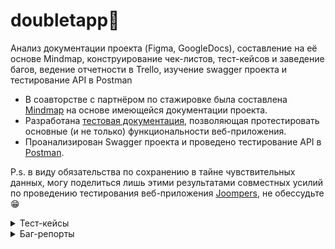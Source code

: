 # doubletapp🤘
Анализ документации проекта (Figma, GoogleDocs), составление на её основе Mindmap, конструирование чек-листов, тест-кейсов и заведение багов, ведение отчетности в Trello, изучение swagger проекта и тестирование API в Postman
<ul>
<li>  В соавторстве с партнёром по стажировке была составлена <a href="https://miro.com/app/board/uXjVN7DDAOk=/?share_link_id=757449914350">Mindmap</a> на основе имеющейся документации проекта. </li> 
<li>  Разработана <a href="https://docs.google.com/spreadsheets/d/1uY7qUu1XAoKXNG6wd3uW6qfrXwS26IECWxh-r2KhdS4/edit?usp=sharing">тестовая документация</a>, позволяющая протестировать основные (и не только) функциональности веб-приложения. </li> 
<li>  Проанализирован Swagger проекта и проведено тестирование API в <a href="https://www.postman.com/security-astronomer-72485128/workspace/joompers/collection/29368662-2102a070-e55d-4c2b-95c6-ae788fda7050?action=share&creator=29368662">Postman</a>.</li> 
</ul>

P.s. в виду обязательства по сохранению в тайне чувствительных данных, могу поделиться лишь этими результатами совместных усилий по проведению тестирования веб-приложения <a href="https://www.joompers.com/">Joompers</a>, не обессудьте😁 

<details>
<summary>Тест-кейсы</summary>

| ID | Заголовок | Предусловия  | Шаги | Ожидаемый результат |
|:--:|:---------:|:------------:|:----|:----:|
| 1  | Пример    | Пример       | 1. Первый шаг<br>2. Второй шаг<br>3. Третий шаг | Пример         |
| 2  | Пример    | Пример       | 1. Первый шаг<br>2. Второй шаг<br>3. Третий шаг | Пример          |
| ...| ...       | ...          | ...  | ...  |

</details>

<details>
<summary>Баг-репорты</summary>
#### Окружение Android 12 SKQ1.211006.001, MIUI Global 13.0.3, POCO X3 PRO
| ID | Заголовок | Предусловия  | Шаги | Ожидаемый результат |
|:--:|:---------:|:------------:|:----|:----:|
| 1  | Пример    | Пример       | 1. Первый шаг<br>2. Второй шаг<br>3. Третий шаг | Пример         |
| 2  | Пример    | Пример       | 1. Первый шаг<br>2. Второй шаг<br>3. Третий шаг | Пример          |
| ...| ...       | ...          | ...  | ...  |

</details>




